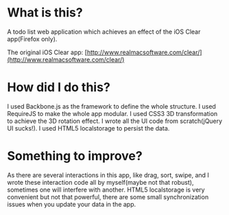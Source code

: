 What is this?
======================

A todo list web application which achieves an effect of the iOS Clear app(Firefox only).

The original iOS Clear app: 
[http://www.realmacsoftware.com/clear/](http://www.realmacsoftware.com/clear/)

How did I do this?
====================
I used Backbone.js as the framework to define the whole structure.
I used RequireJS to make the whole app modular.
I used CSS3 3D transformation to achieve the 3D rotation effect.
I wrote all the UI code from scratch(jQuery UI sucks!).
I used HTML5 localstorage to persist the data.

Something to improve?
======================
As there are several interactions in this app, like drag, sort, swipe, and I wrote these interaction code all by myself(maybe not that robust), sometimes one will interfere with another.
HTML5 localstorage is very convenient but not that powerful, there are some small synchronization issues when you update your data in the app.


